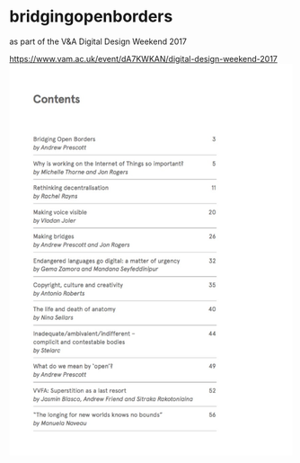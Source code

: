 # bridgingopenborders

as part of the V&A Digital Design Weekend 2017

https://www.vam.ac.uk/event/dA7KWKAN/digital-design-weekend-2017
![Image](Images/ContentsImage.jpg)
